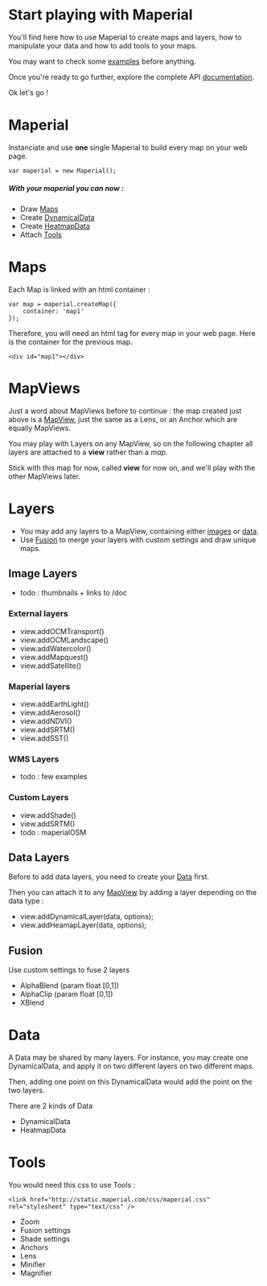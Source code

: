 
# Start playing with Maperial

You'll find here how to use Maperial to create maps and layers,
how to manipulate your data and how to add tools to your maps.

You may want to check some [examples](./demos.md) before anything.

Once you're ready to go further, explore the complete
API [documentation](http://static.maperial.com/doc).

Ok let's go !

# Maperial

Instanciate and use **one** single Maperial to build every map on your web page.
```
var maperial = new Maperial();
```
##### With your maperial you can now :
- Draw [Maps](#maps)
- Create [DynamicalData](#dynamicaldata)
- Create [HeatmapData](#heatmapdata)
- Attach [Tools](#tools)

# Maps

Each Map is linked with an html container :
```
var map = maperial.createMap({
    container: 'map1'
});
```

Therefore, you will need an html tag for every map in your web page. Here is
the container for the previous map.
```
<div id="map1"></div>
```

# MapViews

Just a word about MapViews before to continue : the map created just above
is a [MapView](http://static.maperial.com/doc/MapView.html),
just the same as a Lens, or an Anchor which are equally MapViews.

You may play with Layers on any MapView, so on the following chapter all layers
are attached to a **view** rather than a *map*.

Stick with this map for now, called **view** for now on,
and we'll play with the other MapViews later.

# Layers

- You may add any layers to a MapView, containing either [images](#image-layers)
or [data](#data).
- Use [Fusion](#fusion) to merge your layers with custom settings
and draw unique maps.

## Image Layers
- todo : thumbnails + links to /doc

### External layers
- view.addOCMTransport()
- view.addOCMLandscape()
- view.addWatercolor()
- view.addMapquest()
- view.addSatellite()

### Maperial layers
- view.addEarthLight()
- view.addAerosol()
- view.addNDVI()
- view.addSRTM()
- view.addSST()

### WMS Layers
- todo : few examples

### Custom Layers
- view.addShade()
- view.addSRTM()
- todo : maperialOSM

## Data Layers
Before to add data layers, you need to create your [Data](#data) first.

Then you can attach it to any [MapView](#mapviews) by adding a layer
depending on the data type :
- view.addDynamicalLayer(data, options);
- view.addHeamapLayer(data, options);

## Fusion
Use custom settings to fuse 2 layers
- AlphaBlend (param float [0,1])
- AlphaClip  (param float [0,1])
- XBlend

# Data
A Data may be shared by many layers. For instance, you may create
one DynamicalData, and apply it on two different layers on two different maps.

Then, adding one point on this DynamicalData would add the point on the two
layers.

There are 2 kinds of Data
- DynamicalData
- HeatmapData

# Tools
You would need this css to use Tools :
```
<link href="http://static.maperial.com/css/maperial.css" rel="stylesheet" type="text/css" />
```
- Zoom
- Fusion settings
- Shade settings
- Anchors
- Lens
- Minifier
- Magnifier

